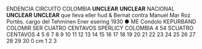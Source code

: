 ENDENCIA
CIRCUITO
COLOMBIA
**UNCLEAR**
**UNCLEAR**
NACIONAL
**UNCLEAR**
**UNCLEAR**
que lleva eller hud & Bernat
contra Manuel Mar Roz
Portès.
cargo del
Tehminen Ener
esering
1930
●
ME
Condolo
KEPURBAND
COLOMIR
SER
CUATRO CENTAVOS
SPERLICY
COLOMBIA
4
54
SCUATRO CENTAVOS
4 5 6 7 8 9 10 11 12 13 14 15 16 17 18 19 20 21 22 23 24 25 26 27 28 29 30
0 cm 1 2 3
